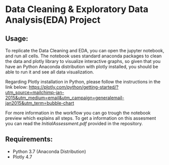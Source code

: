 # Data Cleaning & Exploratory Data Analysis(EDA) Project

## Usage: 
To replicate the Data Cleaning and EDA, you can open the jupyter notebook, and run all cells. The notebook uses standard anaconda packages to clean the data and plotly library to visualize interactive graphs, so given that you have an Python Anaconda distribution with plotly installed, you should be able to run it and see all data visualization.

Regarding Plotly installation in Python, please follow the instructions in the link below:
https://plotly.com/python/getting-started/?utm_source=mailchimp-jan-2015&utm_medium=email&utm_campaign=generalemail-jan2015&utm_term=bubble-chart


For more information in the workflow you can go trough the notebook preview which explains all steps. To get a information on this assesment you can read the *InitialAssessment.pdf* provided in the repository.


## Requirements: 
- Python 3.7 (Anaconda Distribution)
- Plotly 4.7